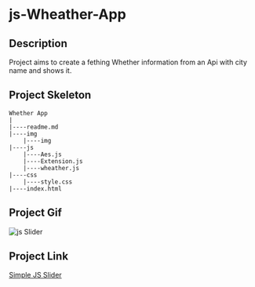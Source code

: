 # js-Wheather-App

## Description
Project aims to create a fething Whether information from an Api with city name and shows it.

## Project Skeleton 

```
Whether App
|
|----readme.md                   
|----img  
    |----img       
|----js
    |----Aes.js
    |----Extension.js
    |----wheather.js
|----css
    |----style.css    
|----index.html 
```
## Project Gif

![js Slider](img/wheather_app.gif)

## Project Link
[Simple JS Slider](https://hellenkuttery.github.io/js-slider/)